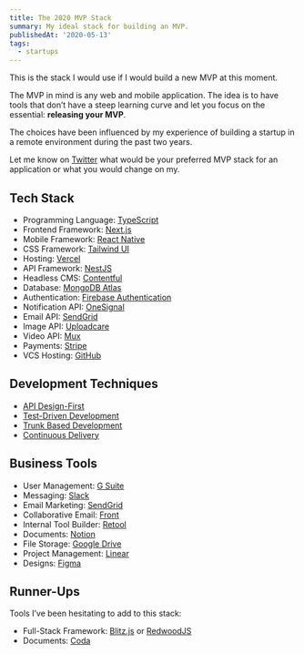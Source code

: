 ```yaml
---
title: The 2020 MVP Stack
summary: My ideal stack for building an MVP.
publishedAt: '2020-05-13'
tags:
  - startups
---
```


This is the stack I would use if I would build a new MVP at this moment.

The MVP in mind is any web and mobile application. The idea is to have tools that don’t have a steep
learning curve and let you focus on the essential: **releasing your MVP**.

The choices have been influenced by my experience of building a startup in a remote environment
during the past two years.

Let me know on [Twitter](https://twitter.com/i_gassmann) what would be your preferred MVP stack for
an application or what you would change on my.

## Tech Stack

- Programming Language: [TypeScript](https://www.typescriptlang.org/)
- Frontend Framework: [Next.js](https://nextjs.org/)
- Mobile Framework: [React Native](https://reactnative.dev/)
- CSS Framework: [Tailwind UI](https://tailwindui.com/)
- Hosting: [Vercel](https://vercel.com/)
- API Framework: [NestJS](https://nestjs.com/)
- Headless CMS: [Contentful](https://www.contentful.com/)
- Database: [MongoDB Atlas](https://www.mongodb.com/cloud/atlas)
- Authentication: [Firebase Authentication](https://firebase.google.com/docs/auth)
- Notification API: [OneSignal](https://onesignal.com/)
- Email API: [SendGrid](https://sendgrid.com/)
- Image API: [Uploadcare](https://uploadcare.com/)
- Video API: [Mux](https://mux.com/)
- Payments: [Stripe](https://stripe.com/)
- VCS Hosting: [GitHub](https://github.com/)

## Development Techniques

- [API Design-First](https://www.apisyouwonthate.com/blog/api-design-first-vs-code-first)
- [Test-Driven Development](https://www.jamesshore.com/Agile-Book/test_driven_development.html)
- [Trunk Based Development](https://trunkbaseddevelopment.com/)
- [Continuous Delivery](https://continuousdelivery.com/)

## Business Tools

- User Management: [G Suite](https://gsuite.google.com/)
- Messaging: [Slack](https://slack.com/)
- Email Marketing: [SendGrid](https://sendgrid.com/)
- Collaborative Email: [Front](https://frontapp.com/)
- Internal Tool Builder: [Retool](https://retool.com/)
- Documents: [Notion](https://www.notion.so/)
- File Storage: [Google Drive](https://www.google.com/drive/)
- Project Management: [Linear](https://linear.app/)
- Designs: [Figma](https://www.figma.com/)

## Runner-Ups

Tools I’ve been hesitating to add to this stack:

- Full-Stack Framework: [Blitz.js](https://blitzjs.com/) or [RedwoodJS](https://redwoodjs.com/)
- Documents: [Coda](https://coda.io/)
